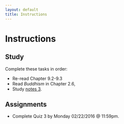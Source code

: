 ```yaml
---
layout: default
title: Instructions
---
```



# Instructions #


## Study

Complete these tasks in order:

+ Re-read Chapter 9.2-9.3
+ Read *Buddhism* in Chapter 2.6, 
+ Study [notes 3](/Teaching/Examined/Meaning/Handout3). 


## Assignments

+ Complete Quiz 3 by Monday 02/22/2016 @ 11:59pm.